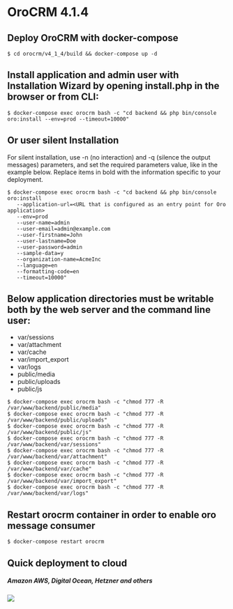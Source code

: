 # OroCRM 4.1.4

## Deploy OroCRM with docker-compose

```
$ cd orocrm/v4_1_4/build && docker-compose up -d
```

## Install application and admin user with Installation Wizard by opening install.php in the browser or from CLI:

```
$ docker-compose exec orocrm bash -c "cd backend && php bin/console oro:install --env=prod --timeout=10000"
```

## Or user silent Installation

For silent installation, use -n (no interaction) and -q (silence the output messages) parameters, and set the required parameters value, like in the example below. Replace items in bold with the information specific to your deployment.

```
$ docker-compose exec orocrm bash -c "cd backend && php bin/console oro:install 
   --application-url=<URL that is configured as an entry point for Oro application>
   --env=prod
   --user-name=admin
   --user-email=admin@example.com
   --user-firstname=John
   --user-lastname=Doe
   --user-password=admin
   --sample-data=y
   --organization-name=AcmeInc
   --language=en
   --formatting-code=en
   --timeout=10000"
```

## Below application directories must be writable both by the web server and the command line user:

* var/sessions
* var/attachment
* var/cache
* var/import_export
* var/logs
* public/media
* public/uploads
* public/js

```
$ docker-compose exec orocrm bash -c "chmod 777 -R /var/www/backend/public/media"
$ docker-compose exec orocrm bash -c "chmod 777 -R /var/www/backend/public/uploads"
$ docker-compose exec orocrm bash -c "chmod 777 -R /var/www/backend/public/js"
$ docker-compose exec orocrm bash -c "chmod 777 -R /var/www/backend/var/sessions"
$ docker-compose exec orocrm bash -c "chmod 777 -R /var/www/backend/var/attachment"
$ docker-compose exec orocrm bash -c "chmod 777 -R /var/www/backend/var/cache"
$ docker-compose exec orocrm bash -c "chmod 777 -R /var/www/backend/var/import_export"
$ docker-compose exec orocrm bash -c "chmod 777 -R /var/www/backend/var/logs"
```

## Restart orocrm container in order to enable oro message consumer

```
$ docker-compose restart orocrm
```

## Quick deployment to cloud
##### Amazon AWS, Digital Ocean, Hetzner and others
[<img src="https://img.shields.io/badge/quick%20deploy-%40try.direct-brightgreen.svg">](https://try.direct/server/user/deploy/Im9yb2NybXw2fDYi.EAoFeA.415nFHXyG9VetN493hGPReKR5OE/)